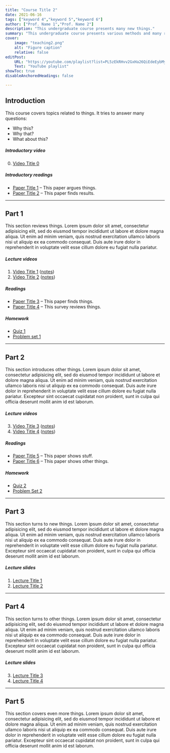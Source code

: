 ```yaml
---
title: "Course Title 2" 
date: 2021-06-16
tags: ["keyword 4","keyword 5","keyword 6"]
author: ["Prof. Name 1","Prof. Name 2"]
description: "This undergraduate course presents many new things." 
summary: "This undergraduate course presents various methods and many results." 
cover:
    image: "teaching2.png"
    alt: "Figure caption"
    relative: false
editPost:
    URL: "https://youtube.com/playlist?list=PL5zEkRHvv2GxHa26QiEdeEybMy0UbdjmW"
    Text: "YouTube playlist"
showToc: true
disableAnchoredHeadings: false

---
```


## Introduction

This course covers topics related to things. It tries to answer many questions: 

+ Why this? 
+ Why that? 
+ What about this? 

##### Introductory video

0. [Video Title 0](https://youtu.be/nSbrF_ZWE_M)

##### Introductory readings

+ [Paper Title 1](https://doi.org/10.1093/oep/gpab021) – This paper argues things.
+ [Paper Title 2](https://doi.org/10.1016/j.pubecp.2021.100009) – This paper finds results. 

---

## Part 1

This section reviews things. Lorem ipsum dolor sit amet, consectetur adipisicing elit, sed do eiusmod tempor incididunt ut labore et dolore magna aliqua. Ut enim ad minim veniam, quis nostrud exercitation ullamco laboris nisi ut aliquip ex ea commodo
consequat. Duis aute irure dolor in reprehenderit in voluptate velit esse
cillum dolore eu fugiat nulla pariatur.

##### Lecture videos

1. [Video Title 1](https://youtu.be/X_mwtm3inEw) ([notes](notes1.pdf))
2. [Video Title 2](https://youtu.be/cFdwOwY2l-A) ([notes](notes2.pdf))

##### Readings

+ [Paper Title 3](https://doi.org/10.1162/rest_a_00893) – This paper finds things.
+ [Paper Title 4](https://doi.org/10.1073/pnas.1816454115) – This survey reviews things.

##### Homework

+ [Quiz 1](quiz3.pdf)
+ [Problem set 1](ps3.pdf)

---

## Part 2

This section introduces other things. Lorem ipsum dolor sit amet, consectetur adipisicing elit, sed do eiusmod tempor incididunt ut labore et dolore magna aliqua. Ut enim ad minim veniam, quis nostrud exercitation ullamco laboris nisi ut aliquip ex ea commodo
consequat. Duis aute irure dolor in reprehenderit in voluptate velit esse
cillum dolore eu fugiat nulla pariatur. Excepteur sint occaecat cupidatat non
proident, sunt in culpa qui officia deserunt mollit anim id est laborum.

##### Lecture videos

3. [Video Title 3](https://youtu.be/ZgYtFURIu4A) ([notes](notes3.pdf))
4. [Video Title 4](https://youtu.be/6j2Debc6LcI) ([notes](notes4.pdf))

##### Readings

+ [Paper Title 5](https://doi.org/10.1257/pol.20150088) – This paper shows stuff.
+ [Paper Title 6](https://doi.org/10.1257/pol.20160462) – This paper shows other things.

##### Homework

+ [Quiz 2](quiz4.pdf)
+ [Problem Set 2](ps4.pdf)

---

## Part 3

This section turns to new things. Lorem ipsum dolor sit amet, consectetur adipisicing elit, sed do eiusmod tempor incididunt ut labore et dolore magna aliqua. Ut enim ad minim veniam, quis nostrud exercitation ullamco laboris nisi ut aliquip ex ea commodo
consequat. Duis aute irure dolor in reprehenderit in voluptate velit esse
cillum dolore eu fugiat nulla pariatur. Excepteur sint occaecat cupidatat non
proident, sunt in culpa qui officia deserunt mollit anim id est laborum.

##### Lecture slides

1. [Lecture Title 1](slides1.pdf)
2. [Lecture Title 2](slides2.pdf)

---

## Part 4

This section turns to other things. Lorem ipsum dolor sit amet, consectetur adipisicing elit, sed do eiusmod tempor incididunt ut labore et dolore magna aliqua. Ut enim ad minim veniam, quis nostrud exercitation ullamco laboris nisi ut aliquip ex ea commodo
consequat. Duis aute irure dolor in reprehenderit in voluptate velit esse
cillum dolore eu fugiat nulla pariatur. Excepteur sint occaecat cupidatat non
proident, sunt in culpa qui officia deserunt mollit anim id est laborum.

##### Lecture slides

3. [Lecture Title 3](slides3.pdf)
4. [Lecture Title 4](slides4.pdf)

---

## Part 5

This section covers even more things. Lorem ipsum dolor sit amet, consectetur adipisicing elit, sed do eiusmod tempor incididunt ut labore et dolore magna aliqua. Ut enim ad minim veniam, quis nostrud exercitation ullamco laboris nisi ut aliquip ex ea commodo
consequat. Duis aute irure dolor in reprehenderit in voluptate velit esse
cillum dolore eu fugiat nulla pariatur. Excepteur sint occaecat cupidatat non
proident, sunt in culpa qui officia deserunt mollit anim id est laborum.